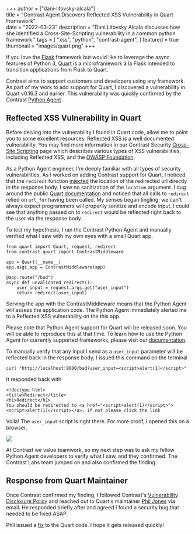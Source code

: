 +++
author = ["dani-litovsky-alcala"]   
title = "Contrast Agent Discovers Reflected XSS Vulnerability in Quart Framework"   
date = "2022-03-23"
description = "Dani Litovsky Alcala discusses how she identified a Cross-Site-Scripting vulnerability in a common python framework."
tags = [
    "xss",
    "python",
    "contrast-agent",
]
featured = true
thumbnail = "images/quart.png"
+++


If you love the [Flask](https://flask.palletsprojects.com/) framework but would like to leverage the async features of Python 3, [Quart](https://pgjones.gitlab.io/quart/) is a microframework à la Flask intended to transition applications from Flask to Quart.

Contrast aims to support customers and developers using any framework. As part of my work to add support for Quart, I discovered a vulnerability in Quart v0.16.3 and earlier. This vulnerability was quickly confirmed by the Contrast [Python Agent](https://pypi.org/project/contrast-agent) 

## Reflected XSS Vulnerability in Quart

Before delving into the vulnerability I found in Quart code, allow me to point you to some excellent resources. Reflected XSS is a well documented vulnerability. You may find more information in our Contrast Security [Cross-Site Scripting](https://www.contrastsecurity.com/knowledge-hub/glossary/cross-site-scripting-prevention) page which describes various types of XSS vulnerabilities, including Reflected XSS, and the [OWASP Foundation](https://owasp.org/www-community/attacks/xss/).

As a Python Agent engineer, I'm deeply familiar with all types of security vulnerabilities. As I worked on adding Contrast support for Quart, I noticed that the `redirect` function [injected](https://gitlab.com/pgjones/quart/-/blob/0.16.3/src/quart/utils.py#L37) the location of the redirected url directly in the response body. I saw no sanitization of the `location` argument. I dug around the public [Quart documentation](https://pgjones.gitlab.io/quart/tutorials/blog_tutorial.html) and noticed that all calls to `redirect` relied on `url_for` having been called. My senses began tingling:  we can't always expect programmers will properlly sanitize and encode input. I could see that anything passed on to `redirect` would be reflected right back to the user via the response body.

To test my hypothesis, I ran the Contrast Python Agent and manually verified what I saw with my own eyes with a small Quart app.

```
from quart import Quart, request, redirect
from contrast.quart import ContrastMiddleware

app = Quart(__name__)
app.asgi_app = ContrastMiddleware(app)

@app.route("/bad")
async def unvalidated_redirect():
    user_input = request.args.get("user_input")
    return redirect(user_input)
```

Serving the app with the ContrastMiddleware means that the Python Agent will assess the application code. The Python Agent immediately alerted me to a Reflected XSS vulnerability on the this app.

Please note that Python Agent support for Quart will be released soon. You will be able to reproduce this at that time. To learn how to use the Python Agent for currently supported frameworks, please visit our [documentation](https://docs.contrastsecurity.com/en/python.html).

To manually verify that any input I send as a `user_input` parameter will be reflected back in the response body, I issued this command on the terminal

`curl "http://localhost:8000/bad?user_input=<script>alert(1)</script>"`

It responded back with

```
<!doctype html>
<title>Redirect</title>
<h1>Redirect</h1>
You should be redirected to <a href="<script>alert(1)</script>"><script>alert(1)</script></a>, if not please click the link
```

Voila! The `user_input` script is right there. For more proof, I opened this on a browser.

<img src='../../images/reflected-xss.png' />


At Contrast we value teamwork, so my next step was to ask my fellow Python Agent developers to verify what I saw, and they confirmed. The Contrast Labs team jumped on and also confirmed the finding.


## Response from Quart Maintainer

Once Contrast confirmed my finding, I followed Contrast's [Vulnerability Disclosure Policy](https://www.contrastsecurity.com/disclosure-policy) and reached out to Quart's maintainer [Phil Jones](https://pgjones.dev/) via email. He responded briefly after and agreed I found a security bug that needed to be fixed ASAP.

Phil issued a [fix](https://gitlab.com/pgjones/quart/-/commit/d125044a2292231fc5edd95cc5110d08640ecab5) to the Quart code. I hope it gets released quickly!
